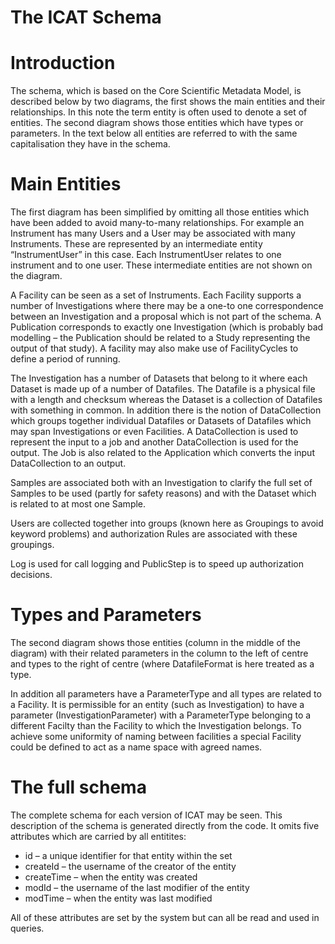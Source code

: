 # The ICAT Schema

# Introduction

The schema, which is based on the Core Scientific Metadata Model, is described below by two diagrams, the first shows the main entities and their relationships. In this note the term entity is often used to denote a set of entities. The second diagram shows those entities which have types or parameters. In the text below all entities are referred to with the same capitalisation they have in the schema.

# Main Entities

The first diagram has been simplified by omitting all those entities which have been added to avoid many-to-many relationships. For example an Instrument has many Users and a  User may be associated with many Instruments. These are represented by an intermediate entity “InstrumentUser” in this case. Each InstrumentUser relates to one instrument and to one user. These  intermediate entities are not shown on the diagram.

A Facility can be seen as a set of Instruments. Each Facility supports a number of Investigations where there may be a one-to one correspondence between an Investigation and a proposal which is not part of the schema. A Publication corresponds to exactly one Investigation \(which is probably bad modelling – the Publication should be related to a Study representing the output of that study\). A facility may also make use of FacilityCycles to define a period of running.

The Investigation has a number of Datasets that belong to it where each Dataset is made up of a number of Datafiles. The Datafile is a physical file with a length and checksum whereas the Dataset is a collection of Datafiles with something in common. In addition there is the notion of DataCollection which groups together individual Datafiles or Datasets of Datafiles which may span Investigations or even Facilities. A DataCollection is used to represent the input to a job and another DataCollection is used for the output. The Job is also related to the Application which converts the input DataCollection to an output.

Samples are associated both with an Investigation to clarify the full set of Samples to be used \(partly for safety reasons\) and with the Dataset which is related to at most one Sample.

Users are collected together into groups \(known here as Groupings to avoid keyword problems\) and authorization Rules are associated with these groupings.

Log is used for call logging and PublicStep is to speed up authorization decisions.

# Types and Parameters

The second diagram shows those entities \(column in the middle of the diagram\) with their related parameters in the column to the left of centre and types to the right of centre \(where DatafileFormat is here treated as a type.

In addition all parameters have a ParameterType and all types are related to a Facility. It is permissible for an entity \(such as Investigation\) to have a parameter \(InvestigationParameter\) with a ParameterType belonging to a different Facilty than the Facility to which the Investigation belongs. To achieve some uniformity of naming between facilities a special Facility could be defined to act as a name space with agreed names.

# The full schema

The complete schema for each version of ICAT may be seen. This description of the schema is generated directly from the code. It omits five attributes which are carried by all entitites:

* id – a unique identifier for that entity within the set
* createId – the username of the creator of the entity
* createTime – when the entity was created
* modId – the username of the last modifier of the entity
* modTime – when the entity was last modified

All of these attributes are set by the system but can all be read and used in queries.

